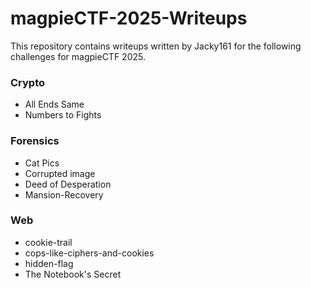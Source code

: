 # magpieCTF-2025-Writeups

This repository contains writeups written by Jacky161 for the following challenges for magpieCTF 2025.

### Crypto
- All Ends Same
- Numbers to Fights

### Forensics
- Cat Pics
- Corrupted image
- Deed of Desperation
- Mansion-Recovery

### Web
- cookie-trail
- cops-like-ciphers-and-cookies
- hidden-flag
- The Notebook's Secret
